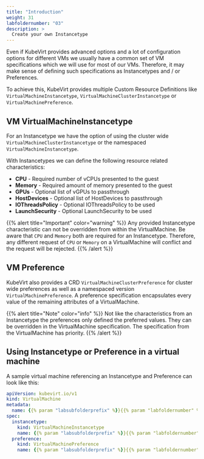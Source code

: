 ```yaml
---
title: "Introduction"
weight: 31
labfoldernumber: "03"
description: >
  Create your own Instancetype
---
```


Even if KubeVirt provides advanced options and a lot of configuration options for different VMs we usually have a common
set of VM specifications which we will use for most of our VMs. Therefore, it may make sense of defining such
specifications as Instancetypes and / or Preferences.

To achieve this, KubeVirt provides multiple Custom Resource
Definitions like `VirtualMachineInstancetype`, `VirtualMachineClusterInstancetype` or `VirtualMachinePreference`.


## VM VirtualMachineInstancetype

For an Instancetype we have the option of using the cluster wide `VirtualMachineClusterInstancetype` or the namespaced
`VirtualMachineInstancetype`.

With Instancetypes we can define the following resource related characteristics:

* **CPU** - Required number of vCPUs presented to the guest
* **Memory** - Required amount of memory presented to the guest
* **GPUs** - Optional list of vGPUs to passthrough
* **HostDevices** - Optional list of HostDevices to passthrough
* **IOThreadsPolicy** - Optional IOThreadsPolicy to be used
* **LaunchSecurity** - Optional LaunchSecurity to be used

{{% alert title="Important" color="warning" %}}
Any provided Instancetype characteristic can not be overridden from within the VirtualMachine. Be aware that `CPU` and
`Memory` both are required for an Instancetype. Therefore, any different request of `CPU` or `Memory` on a VirtualMachine
will conflict and the request will be rejected.
{{% /alert %}}


## VM Preference

KubeVirt also provides a CRD `VirtualMachineClusterPreference` for cluster wide preferences as well as a namespaced
version `VirtualMachinePreference`. A preference specification encapsulates every value of the remaining attributes of a VirtualMachine.

{{% alert title="Note" color="info" %}}
Not like the characteristics from an Instancetype the preferences only defined the preferred values. They can be overridden
in the VirtualMachine specification. The specification from the VirtualMachine has priority.
{{% /alert %}}


## Using Instancetype or Preference in a virtual machine

A sample virtual machine referencing an Instancetype and Preference can look like this:

```yaml
apiVersion: kubevirt.io/v1
kind: VirtualMachine
metadata:
  name: {{% param "labsubfolderprefix" %}}{{% param "labfoldernumber" %}}-examplevm
spec:
  instancetype:
    kind: VirtualMachineInstancetype
    name: {{% param "labsubfolderprefix" %}}{{% param "labfoldernumber" %}}-example-instancetype
  preference:
    kind: VirtualMachinePreference
    name: {{% param "labsubfolderprefix" %}}{{% param "labfoldernumber" %}}-example-preference
```
